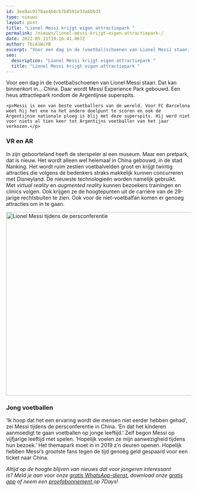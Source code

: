 ```yaml
---
id: 3ee8ac9178ae4b6cb7b8591e33abbbd3
type: nieuws
layout: post
title: "Lionel Messi krijgt eigen attractiepark "
permalink: /nieuws/lionel-messi-krijgt-eigen-attractiepark-/
date: 2022-05-11T19:16:41.067Z
author: 7biA1WiYB
excerpt: "Voor een dag in de (voetbal)schoenen van Lionel Messi staan. Dat kan binnenkort in… China. Daar wordt Messi Experience Park gebouwd. Een heus attractiepark rondom de Argentijnse superspits.   "
seo:
  description: "Lionel Messi krijgt eigen attractiepark "
  title: "Lionel Messi krijgt eigen attractiepark "
---
```

Voor een dag in de (voetbal)schoenen van Lionel Messi staan. Dat kan binnenkort in… China. Daar wordt Messi Experience Park gebouwd. Een heus attractiepark rondom de Argentijnse superspits.   

    <p>Messi is een van beste voetballers van de wereld. Voor FC Barcelona weet hij het ene na het andere doelpunt te scoren en ook de Argentijnse nationale ploeg is blij met deze superspits. Hij werd niet voor niets al tien keer tot Argentijns voetballer van het jaar verkozen.</p>
<h3>VR en AR</h3>
<p>In zijn geboorteland heeft de sterspeler al een museum. Maar een pretpark, dat is nieuw. Het wordt alleen wel helemaal in China gebouwd, in de stad Nanking. Het wordt ruim zestien voetbalvelden groot en krijgt twintig attracties die volgens de bedenkers straks makkelijk kunnen concurreren met Disneyland. De nieuwste technologieën worden namelijk gebruikt. Met <em>virtual reality </em>en <em>augmented reality</em> kunnen bezoekers trainingen en clinics volgen. Ook krijgen ze de hoogtepunten uit de carrière van de 29-jarige rechtsbuiten te zien. Ook voor de niet-voetbalfan komen er genoeg attracties om in te gaan.</p>
<p><div class="media media-element-container media-default"><div id="file-417732" class="file file-image file-image-jpeg">

        
  
  <div class="content">
    <img alt="Lionel Messi tijdens de persconferentie" title="Beeld: AFP" height="500" width="850" class="media-element file-default" data-delta="1" src="https://7dagen.netlify.app/sites/default/files/ANP-51687921_0.jpg">  </div>

  
</div>
</div>
<h3>Jong voetballen</h3>
<p>‘Ik hoop dat het een ervaring wordt die mensen niet eerder hebben gehad’, zei Messi tijdens de persconferentie in China. ‘En dat het kinderen aanmoedigt te gaan voetballen op jonge leeftijd.’ Zelf begon Messi op vijfjarige leeftijd met spelen. ‘Hopelijk voelen ze mijn aanwezigheid tijdens hun bezoek.’ Het themapark moet in in 2019 z’n deuren openen. Hopelijk hebben Messi’s grootste fans tegen de tijd genoeg geld gespaard voor een ticket naar China.</p>
<p><em>Altijd op de hoogte blijven van nieuws dat voor jongeren interessant is? Meld je aan voor onze </em><a href="https://7dagen.netlify.app/whatsapp"><em>gratis WhatsApp-dienst</em></a><em>, download onze </em><a href="https://7dagen.netlify.app/app"><em>gratis app</em></a><em> of neem een </em><a href="https://abonneren.sevendays.nl/abonneren/abonnementen/ae/artikel"><em>proefabonnement </em></a><em>op 7Days!</em></p>  
